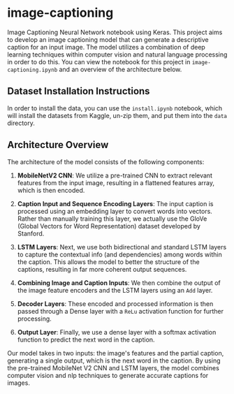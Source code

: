 # image-captioning

Image Captioning Neural Network notebook using Keras. This project aims to develop an image captioning model that can generate a descriptive caption for an input image. The model utilizes a combination of deep learning techniques within computer vision and natural language processing in order to do this. You can view the notebook for this project in `image-captioning.ipynb` and an overview of the architecture below.

## Dataset Installation Instructions

In order to install the data, you can use the `install.ipynb` notebook, which will install the datasets from Kaggle, un-zip them, and put them into the `data` directory.

## Architecture Overview

The architecture of the model consists of the following components:

1. **MobileNetV2 CNN**: We utilize a pre-trained CNN to extract relevant features from the input image, resulting in a flattened features array, which is then encoded.

2. **Caption Input and Sequence Encoding Layers**: The input caption is processed using an embedding layer to convert words into vectors. Rather than manually training this layer, we actually use the GloVe (Global Vectors for Word Representation) dataset developed by Stanford.

3. **LSTM Layers**: Next, we use both bidirectional and standard LSTM layers to capture the contextual info (and dependencies) among words within the caption. This allows the model to better the structure of the captions, resulting in far more coherent output sequences.

4. **Combining Image and Caption Inputs**: We then combine the output of the image feature encoders and the LSTM layers using an `Add` layer.

5. **Decoder Layers**: These encoded and processed information is then passed through a Dense layer with a `ReLu` activation function for further processing.

6. **Output Layer**: Finally, we use a dense layer with a softmax activation function to predict the next word in the caption.

Our model takes in two inputs: the image's features and the partial caption, generating a single output, which is the next word in the caption. By using the pre-trained MobileNet V2 CNN and LSTM layers, the model combines computer vision and nlp techniques to generate accurate captions for images.
